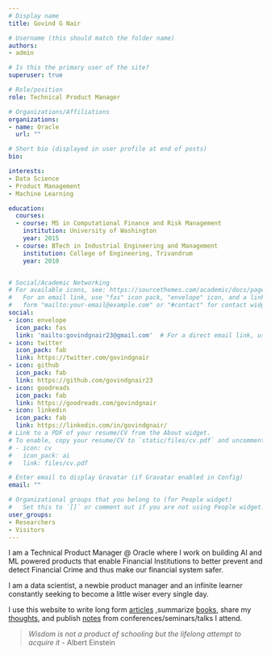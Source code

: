 ```yaml
---
# Display name
title: Govind G Nair

# Username (this should match the folder name)
authors:
- admin

# Is this the primary user of the site?
superuser: true

# Role/position
role: Technical Product Manager

# Organizations/Affiliations
organizations:
- name: Oracle
  url: ""

# Short bio (displayed in user profile at end of posts)
bio:

interests:
- Data Science
- Product Management
- Machine Learning

education:
  courses:
  - course: MS in Computational Finance and Risk Management
    institution: University of Washington
    year: 2015
  - course: BTech in Industrial Engineering and Management
    institution: College of Engineering, Trivandrum
    year: 2010


# Social/Academic Networking
# For available icons, see: https://sourcethemes.com/academic/docs/page-builder/#icons
#   For an email link, use "fas" icon pack, "envelope" icon, and a link in the
#   form "mailto:your-email@example.com" or "#contact" for contact widget.
social:
- icon: envelope
  icon_pack: fas
  link: 'mailto:govindgnair23@gmail.com'  # For a direct email link, use "mailto:test@example.org".
- icon: twitter
  icon_pack: fab
  link: https://twitter.com/govindgnair
- icon: github
  icon_pack: fab
  link: https://github.com/govindgnair23
- icon: goodreads
  icon_pack: fab
  link: https://goodreads.com/govindgnair
- icon: linkedin
  icon_pack: fab
  link: https://linkedin.com/in/govindgnair/
# Link to a PDF of your resume/CV from the About widget.
# To enable, copy your resume/CV to `static/files/cv.pdf` and uncomment the lines below.
# - icon: cv
#   icon_pack: ai
#   link: files/cv.pdf

# Enter email to display Gravatar (if Gravatar enabled in Config)
email: ""

# Organizational groups that you belong to (for People widget)
#   Set this to `[]` or comment out if you are not using People widget.
user_groups:
- Researchers
- Visitors
---
```


I am a Technical Product Manager @ Oracle where I work on building AI and ML powered products that enable Financial Institutions to better prevent and detect Financial Crime and thus make our financial system safer. 

I am a data scientist, a newbie product manager and an infinite learner constantly seeking to become a little wiser every single day.

I use this website to write long form [articles](/category/article) ,summarize [books](/category/book-summary), share my [thoughts](/category/musings/), and publish [notes](/category/conferences/) from conferences/seminars/talks I attend.


> *Wisdom is not a product of schooling but the lifelong attempt to acquire it* - Albert Einstein

